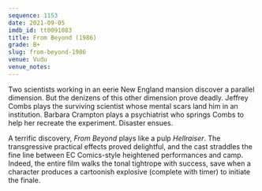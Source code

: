 ```yaml
---
sequence: 1153
date: 2021-09-05
imdb_id: tt0091083
title: From Beyond (1986)
grade: B+
slug: from-beyond-1986
venue: Vudu
venue_notes:
---
```


Two scientists working in an eerie New England mansion discover a parallel dimension. But the denizens of this other dimension prove deadly. Jeffrey Combs plays the surviving scientist whose mental scars land him in an institution. Barbara Crampton plays a psychiatrist who springs Combs to help her recreate the experiment. Disaster ensues.

<!-- end -->

A terrific discovery, _From Beyond_ plays like a pulp <span data-imdb-id="tt0093177">_Hellraiser_</span>. The transgressive practical effects proved delightful, and the cast straddles the fine line between EC Comics-style heightened performances and camp. Indeed, the entire film walks the tonal tightrope with success, save when a character produces a cartoonish explosive (complete with timer) to initiate the finale.
